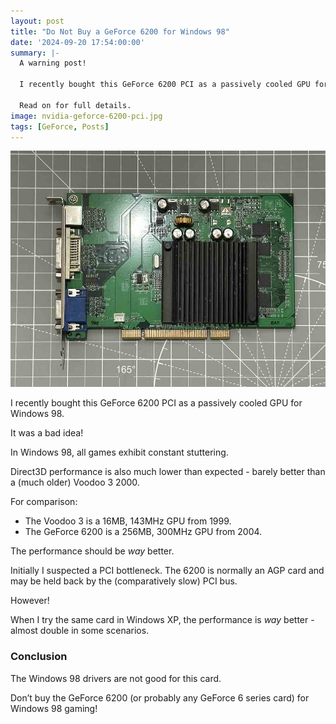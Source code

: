 ```yaml
---
layout: post
title: "Do Not Buy a GeForce 6200 for Windows 98"
date: '2024-09-20 17:54:00:00'
summary: |-
  A warning post!
  
  I recently bought this GeForce 6200 PCI as a passively cooled GPU for Windows 98. It was a bad idea!
  
  Read on for full details.
image: nvidia-geforce-6200-pci.jpg
tags: [GeForce, Posts]
---
```


![nvidia GeForce 6200 PCI](/img/posts/nvidia-geforce-6200-pci.jpg)

I recently bought this GeForce 6200 PCI as a passively cooled GPU for Windows 98.

It was a bad idea!

In Windows 98, all games exhibit constant stuttering.

Direct3D performance is also much lower than expected - barely better than a (much older) Voodoo 3 2000.

For comparison:

* The Voodoo 3 is a 16MB, 143MHz GPU from 1999.
* The GeForce 6200 is a 256MB, 300MHz GPU from 2004.

The performance should be *way* better.

Initially I suspected a PCI bottleneck. The 6200 is normally an AGP card and may be held back by the (comparatively slow) PCI bus.

However!

When I try the same card in Windows XP, the performance is *way* better - almost double in some scenarios.


### Conclusion

The Windows 98 drivers are not good for this card.

Don’t buy the GeForce 6200 (or probably any GeForce 6 series card) for Windows 98 gaming!

